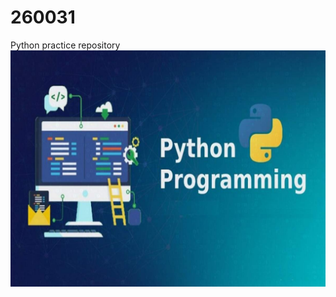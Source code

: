 # 260031
Python practice repository
![python](https://github.com/shubh-77/260031_dailyCommit/blob/main/img/Python_Programming.jpeg)
